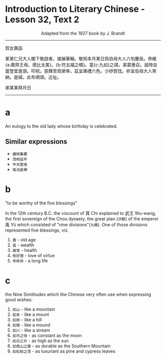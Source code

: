 # Introduction to Literary Chinese - Lesson 32, Text 2

<center>Adapted from the 1927 book by J. Brandt</center>

---

賀女壽函

某某仁兄大人閣下敬啟者。接展華翰。敬知本月某日爲伯母大人六旬慶辰。恭維{a:壽齊王母。德比太美}。{b:符五福之疇}。當{c:九如}之頌。弟蒙惠召。屆時自當登堂進頌。叩祝。慈輝至爲榮幸。茲呈壽禮六色。少紓賀忱。祈呈伯母大人笑納。是禱。此布順頌。近祉。

弟某某拜月日

---

# a

An eulogy to the old lady whose birthday is celebrated.

## Similar expressions

- `蟠桃集慶`
- `茂柏延年`
- `中天婺煥`
- `瑤池星輝`

# b

"to be worthy of the five blessings"

In the 12th century B.C. the viscount of 箕 Chi explained to 武王 Wu-wang, the first sovereign of the Chou dynasty, the great plan (`洪範`) of the emperor 禹 Yü which consisted of "nine divisions"(`九疇`). One of those divisions represented five blessings, viz.

1. `壽` - old age
2. `富` - wealth
3. `康寧` - health
4. `攸好德` - love of virtue
5. `考終命` - a long life

# c

the Nine Similitudes which the Chinese very often use when expressing good wishes:

1. `如山` - like a mountain
2. `如阜` - like a mount
3. `如岡` - like a hill
4. `如陵` - like a mound
5. `如川` - like a stream
6. `如月之恒` - as constant as the moon
7. `如日之升` - as high as the sun
8. `如南山之壽` - as durable as the Southern Mountain
9. `如松柏之茂` - as luxuriant as pine and cypress leaves

<!-- I. like 1. 如山 ju-shan mountain.
2. 如阜 ju-fu-like a mount.
3. 如岡 ju-kang like a hill.
4. 如陵 juling? mound. like a
5. 如川 ju-chuan stream. -like a
6. 如月之恒ju-yueh-chih-heng2 - as con-stant as the moon.
a 7.如日之升 - jih - chih-sheng high as the sun. - as
8. 如南山之壽 - nan-shan-chih-shou-as durable as the Southern Moun-tain.
9.如松柏之茂ju-sung-pai - chih-mao-as luxuriant as pine and cypress leaves. -->